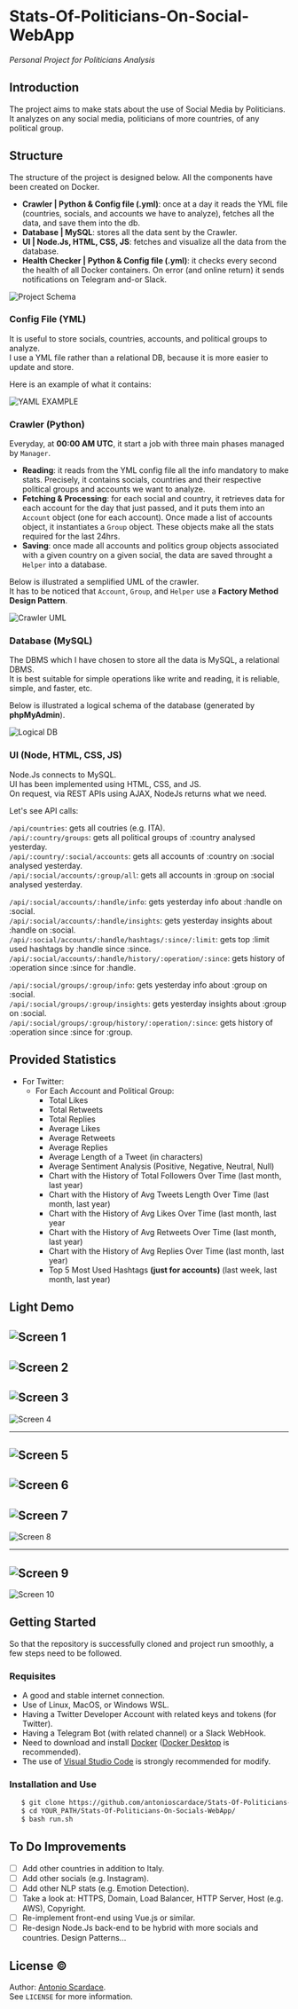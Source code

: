 # Stats-Of-Politicians-On-Social-WebApp

_Personal Project for Politicians Analysis_

## Introduction

The project aims to make stats about the use of Social Media by Politicians.
It analyzes on any social media, politicians of more countries, of any political group.

## Structure

The structure of the project is designed below.
All the components have been created on Docker.

- **Crawler | Python & Config file (.yml)**: once at a day it reads the YML file (countries, socials, and accounts we have to analyze), fetches all the data, and save them into the db.
- **Database | MySQL**: stores all the data sent by the Crawler.
- **UI | Node.Js, HTML, CSS, JS**: fetches and visualize all the data from the database.
- **Health Checker | Python & Config file (.yml)**: it checks every second the health of all Docker containers. On error (and online return) it sends notifications on Telegram and-or Slack.

![Project Schema](/docs/imgs/schema.png)

### Config File (YML)

It is useful to store socials, countries, accounts, and political groups to analyze. <br/>
I use a YML file rather than a relational DB, because it is more easier to update and store.

Here is an example of what it contains:

![YAML EXAMPLE](/docs/imgs/yaml.png)

### Crawler (Python)

Everyday, at **00:00 AM UTC**, it start a job with three main phases managed by ```Manager```.

- **Reading**: it reads from the YML config file all the info mandatory to make stats. Precisely, it contains socials, countries and their respective political groups and accounts we want to analyze. 
- **Fetching & Processing**: for each social and country, it retrieves data for each account for the day that just passed, and it puts them into an ```Account``` object (one for each account). Once made a list of accounts object, it instantiates a ```Group``` object. These objects make all the stats required for the last 24hrs.
- **Saving**: once made all accounts and politics group objects associated with a given country on a given social, the data are saved throught a ```Helper``` into a database.

Below is illustrated a semplified UML of the crawler. <br/>
It has to be noticed that ```Account```, ```Group```, and ```Helper``` use a **Factory Method Design Pattern**. 

![Crawler UML](/docs/uml/crawler.svg)

### Database (MySQL)

The DBMS which I have chosen to store all the data is MySQL, a relational DBMS. <br/>
It is best suitable for simple operations like write and reading, it is reliable, simple, and faster, etc. <br/>

Below is illustrated a logical schema of the database (generated by **phpMyAdmin**).

![Logical DB](/docs/imgs/db.png)

### UI (Node, HTML, CSS, JS)

Node.Js connects to MySQL. <br/>
UI has been implemented using HTML, CSS, and JS. <br/>
On request, via REST APIs using AJAX, NodeJs returns what we need.

Let's see API calls:

``/api/countries``: gets all coutries (e.g. ITA).<br/>
``/api/:country/groups``: gets all political groups of :country analysed yesterday.<br/>
``/api/:country/:social/accounts``: gets all accounts of :country on :social analysed yesterday.<br/>
``/api/:social/accounts/:group/all``: gets all accounts in :group on :social analysed yesterday.<br/>

``/api/:social/accounts/:handle/info``: gets yesterday info about :handle on :social.<br/>
``/api/:social/accounts/:handle/insights``: gets yesterday insights about :handle on :social.<br/>
``/api/:social/accounts/:handle/hashtags/:since/:limit``: gets top :limit used hashtags by :handle since :since.<br/>
``/api/:social/accounts/:handle/history/:operation/:since``: gets history of :operation since :since for :handle.<br/>

``/api/:social/groups/:group/info``: gets yesterday info about :group on :social.<br/>
``/api/:social/groups/:group/insights``: gets yesterday insights about :group on :social.<br/>
``/api/:social/groups/:group/history/:operation/:since``: gets history of :operation since :since for :group.<br/>

## Provided Statistics

- For Twitter:
  - For Each Account and Political Group:
    - Total Likes
    - Total Retweets
    - Total Replies
    - Average Likes
    - Average Retweets
    - Average Replies
    - Average Length of a Tweet (in characters)
    - Average Sentiment Analysis (Positive, Negative, Neutral, Null)
    - Chart with the History of Total Followers Over Time (last month, last year)
    - Chart with the History of Avg Tweets Length Over Time (last month, last year)
    - Chart with the History of Avg Likes Over Time (last month, last year
    - Chart with the History of Avg Retweets Over Time (last month, last year)
    - Chart with the History of Avg Replies Over Time (last month, last year)
    - Top 5 Most Used Hashtags **(just for accounts)** (last week, last month, last year)


## Light Demo

![Screen 1](/docs/snaps/screen-0.png)
---
![Screen 2](/docs/snaps/screen-1.png)
---
![Screen 3](/docs/snaps/screen-2.png)
---
![Screen 4](/docs/snaps/screen-3.png)
***
![Screen 5](/docs/snaps/screen-4.png)
---
![Screen 6](/docs/snaps/screen-5.png)
---
![Screen 7](/docs/snaps/screen-6.png)
---
![Screen 8](/docs/snaps/screen-7.png)
***
![Screen 9](/docs/snaps/screen-8.png)
---
![Screen 10](/docs/snaps/screen-9.png)

## Getting Started

So that the repository is successfully cloned and project run smoothly, a few steps need to be followed.

### Requisites

* A good and stable internet connection. 
* Use of Linux, MacOS, or Windows WSL.
* Having a Twitter Developer Account with related keys and tokens (for Twitter).
* Having a Telegram Bot (with related channel) or a Slack WebHook.
* Need to download and install [Docker](https://docs.docker.com/get-docker/) ([Docker Desktop](https://www.docker.com/products/docker-desktop/) is recommended).
* The use of [Visual Studio Code](https://code.visualstudio.com/download) is strongly recommended for modify.

### Installation and Use

```sh
   $ git clone https://github.com/antonioscardace/Stats-Of-Politicians-On-Socials-WebApp.git
   $ cd YOUR_PATH/Stats-Of-Politicians-On-Socials-WebApp/
   $ bash run.sh
``` 

## To Do Improvements

- [ ] Add other countries in addition to Italy.
- [ ] Add other socials (e.g. Instagram).
- [ ] Add other NLP stats (e.g. Emotion Detection).
- [ ] Take a look at: HTTPS, Domain, Load Balancer, HTTP Server, Host (e.g. AWS), Copyright.
- [ ] Re-implement front-end using Vue.js or similar.
- [ ] Re-design Node.Js back-end to be hybrid with more socials and countries. Design Patterns...

## License :copyright:

Author: [Antonio Scardace](https://antonioscardace.altervista.org/). <br/>
See ``LICENSE`` for more information.
